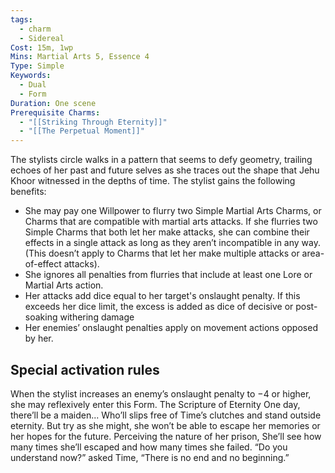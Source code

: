 ```yaml
---
tags:
  - charm
  - Sidereal
Cost: 15m, 1wp
Mins: Martial Arts 5, Essence 4
Type: Simple
Keywords:
  - Dual
  - Form
Duration: One scene
Prerequisite Charms:
  - "[[Striking Through Eternity]]"
  - "[[The Perpetual Moment]]"
---
```

The stylists circle walks in a pattern that seems to defy geometry, trailing echoes of her past and future selves as she traces out the shape that Jehu Khoor witnessed in the depths of time. The stylist gains the following benefits: 
-  She may pay one Willpower to flurry two Simple Martial Arts Charms, or Charms that are compatible with martial arts attacks. If she flurries two Simple Charms that both let her make attacks, she can combine their effects in a single attack as long as they aren’t incompatible in any way. (This doesn’t apply to Charms that let her make multiple attacks or area-of-effect attacks). 
-  She ignores all penalties from flurries that include at least one Lore or Martial Arts action. 
-  Her attacks add dice equal to her target's onslaught penalty. If this exceeds her dice limit, the excess is added as dice of decisive or post-soaking withering damage 
-  Her enemies’ onslaught penalties apply on movement actions opposed by her. 

## Special activation rules

When the stylist increases an enemy’s onslaught penalty to −4 or higher, she may reflexively enter this Form. The Scripture of Eternity One day, there’ll be a maiden... Who’ll slips free of Time’s clutches and stand outside eternity. But try as she might, she won’t be able to escape her memories or her hopes for the future. Perceiving the nature of her prison, She’ll see how many times she’ll escaped and how many times she failed. “Do you understand now?” asked Time, “There is no end and no beginning.”
